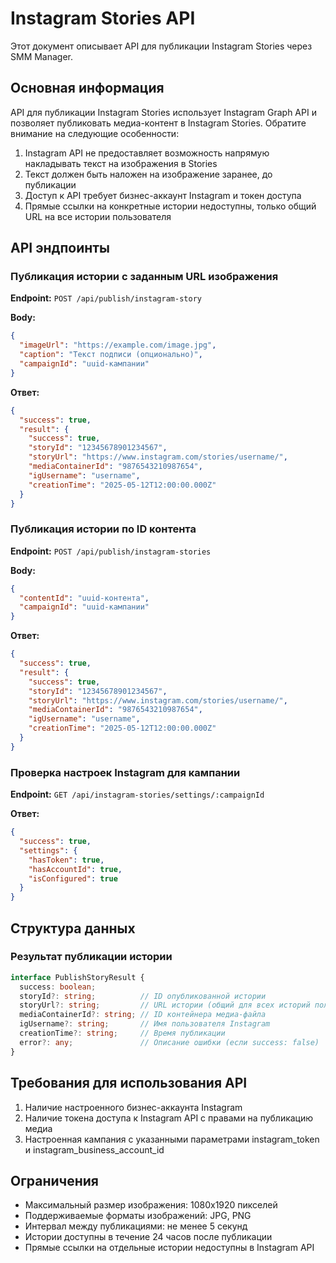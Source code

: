 # Instagram Stories API

Этот документ описывает API для публикации Instagram Stories через SMM Manager.

## Основная информация

API для публикации Instagram Stories использует Instagram Graph API и позволяет публиковать медиа-контент в Instagram Stories.
Обратите внимание на следующие особенности:

1. Instagram API не предоставляет возможность напрямую накладывать текст на изображения в Stories
2. Текст должен быть наложен на изображение заранее, до публикации
3. Доступ к API требует бизнес-аккаунт Instagram и токен доступа
4. Прямые ссылки на конкретные истории недоступны, только общий URL на все истории пользователя

## API эндпоинты

### Публикация истории с заданным URL изображения

**Endpoint:** `POST /api/publish/instagram-story`

**Body:**
```json
{
  "imageUrl": "https://example.com/image.jpg",
  "caption": "Текст подписи (опционально)",
  "campaignId": "uuid-кампании"
}
```

**Ответ:**
```json
{
  "success": true,
  "result": {
    "success": true,
    "storyId": "12345678901234567",
    "storyUrl": "https://www.instagram.com/stories/username/",
    "mediaContainerId": "9876543210987654",
    "igUsername": "username",
    "creationTime": "2025-05-12T12:00:00.000Z"
  }
}
```

### Публикация истории по ID контента

**Endpoint:** `POST /api/publish/instagram-stories`

**Body:**
```json
{
  "contentId": "uuid-контента",
  "campaignId": "uuid-кампании"
}
```

**Ответ:**
```json
{
  "success": true,
  "result": {
    "success": true,
    "storyId": "12345678901234567",
    "storyUrl": "https://www.instagram.com/stories/username/",
    "mediaContainerId": "9876543210987654",
    "igUsername": "username",
    "creationTime": "2025-05-12T12:00:00.000Z"
  }
}
```

### Проверка настроек Instagram для кампании

**Endpoint:** `GET /api/instagram-stories/settings/:campaignId`

**Ответ:**
```json
{
  "success": true,
  "settings": {
    "hasToken": true,
    "hasAccountId": true,
    "isConfigured": true
  }
}
```

## Структура данных

### Результат публикации истории

```typescript
interface PublishStoryResult {
  success: boolean;
  storyId?: string;          // ID опубликованной истории
  storyUrl?: string;         // URL истории (общий для всех историй пользователя)
  mediaContainerId?: string; // ID контейнера медиа-файла
  igUsername?: string;       // Имя пользователя Instagram
  creationTime?: string;     // Время публикации
  error?: any;               // Описание ошибки (если success: false)
}
```

## Требования для использования API

1. Наличие настроенного бизнес-аккаунта Instagram
2. Наличие токена доступа к Instagram API с правами на публикацию медиа
3. Настроенная кампания с указанными параметрами instagram_token и instagram_business_account_id

## Ограничения

- Максимальный размер изображения: 1080x1920 пикселей
- Поддерживаемые форматы изображений: JPG, PNG
- Интервал между публикациями: не менее 5 секунд
- Истории доступны в течение 24 часов после публикации
- Прямые ссылки на отдельные истории недоступны в Instagram API